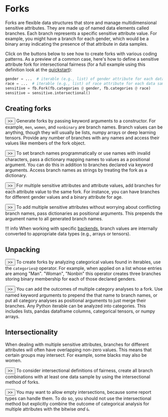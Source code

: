 # Forks

Forks are flexible data structures that store 
and manage multidimensional sensitive attributes. 
They are made up of named data elements called branches. 
Each branch represents a specific sensitive attribute 
value. For example, you might have a 
branch for each gender, which would be a binary 
array indicating the presence of that attribute 
in data samples.

Click on the buttons below to see how to create
forks with various coding patterns.
As a preview of a common case, here's how to 
define a sensitive attribute fork for intersectional 
fairness (for a full example using this definition
look at the [quickstart](../quickstart.md)):

```python
gender = ...  # iterable (e.g., list) of gender attribute for each data sample
race = ...  # iterable (e.g., list) of race attribute for each data sample
sensitive = fb.Fork(fb.categories @ gender, fb.categories @ race) 
sensitive = sensitive.intersectional() 
```


## Creating forks

<button onclick="toggleCode('code1')" class="toggle-button">>></button>
Generate forks by passing keyword
arguments to a constructor. 
For example,  `men`, `women`, and `nonbinary` are
branch names. Branch values can be anything,
though they will usually be lists,
numpy arrays or deep learning tensors. 
Provide any number of branches
with any names and access their values 
like members of the fork object.
<div id="code1" class="code-block" style="display:none;">
```python
import fairbench as fb
import numpy as np
sensitive = fb.Fork(men=np.array([1, 1, 0, 0, 0]), 
                    women=np.array([0, 0, 1, 1, 0]),
                    nonbinary=np.array([0, 0, 0, 0, 1]))
print(sensitive.nonbinary)
#    [0, 0, 0, 0, 1]
```
</div>

<button onclick="toggleCode('code2')" class="toggle-button">>></button>
To set branch names programmatically or use names 
with invalid characters, pass a dictionary mapping 
names to values as a positional argument. 
You can do this in addition to branches declared 
via keyword arguments. Access branch names as strings
by treating the fork as a dictionary.

<div id="code2" class="code-block" style="display:none;">
```python
import fairbench as fb
import numpy as np
sensitive = fb.Fork({"non-binary": np.array([0, 0, 0, 0, 1])}, 
                    men=np.array([1, 1, 0, 0, 0]), 
                    women=np.array([0, 0, 1, 1, 0]))
print(sensitive.men)  # [1, 1, 0, 0, 0]
print(sensitive["men"])  # the same as above
```
</div>


<button onclick="toggleCode('code3')" class="toggle-button">>></button>
For multiple sensitive attributes and attribute values, 
add branches for each attribute value to the same fork. 
For instance, you can have branches for different 
gender values and a binary attribute for age.
<div id="code3" class="code-block" style="display:none;">
```python
import fairbench as fb
import numpy as np
sensitive = fb.Fork(men=np.array([1, 1, 0, 0, 0]),
                    nonmen=np.array([0, 0, 1, 1, 1]), , 
                    IsOld=np.array([0, 1, 0, 1, 0]))
```
</div>


<button onclick="toggleCode('code4')" class="toggle-button">>></button>
To add multiple sensitive attributes without worrying about 
conflicting branch names, pass dictionaries as positional 
arguments. This prepends the argument name to 
all generated branch names.
<div id="code4" class="code-block" style="display:none;">
```python
import fairbench as fb
import numpy as np
sensitive = fb.Fork(gender={"1": np.array([0, 0, 1, 1, 0]),
                            "0": np.array([1, 1, 0, 0, 0]),
                            "?": np.array([0, 0, 0, 0, 1])},
                    isold={"1": np.array([0, 1, 0, 1, 0]),
                           "0": np.array([1, 0, 1, 0, 1])})
```
</div>


!!! info
    When working with specific 
    [backends](../advanced/ml_integration.md#backend-selection),
    branch values are internally converted to appropriate data types
    (e.g., arrays or tensors).  

## Unpacking

<button onclick="toggleCode('code5')" class="toggle-button">>></button>
To create forks by analyzing categorical 
values found in iterables, use the 
`categories@` operator.
For example, when applied on a list whose entries are among
"Man". "Woman", "Nonbin"
this operator creates three branches storing binary membership for each
of those declared genders.

<div id="code5" class="code-block" style="display:none;">
```python
import fairbench as fb
fork = fb.Fork(
 fb.categories@["Man", "Woman", "Man", "Woman", "Nonbin"])
print(fork)
# genderMan: [1, 0, 1, 0, 0]
# genderWoman: [0, 1, 0, 1, 0]
# genderNonbin: [0, 0, 0, 0, 1]
```
</div>

<button onclick="toggleCode('code6')" class="toggle-button">>></button>
You can add the outcomes of multiple category analyses 
to a fork. Use named keyword arguments to prepend the 
that name to branch names, or put all category analyses
as positional arguments to just merge their branches.
Any Python iterable can be analyzed into categories.
This includes lists, pandas dataframe
columns, categorical tensors, or numpy arrays.

<div id="code6" class="code-block" style="display:none;">
```python
gender = ...  # iterable (e.g., list) of gender attribute for each data sample
race = ...  # iterable (e.g., list) of race attribute for each data sample
sensitive = fb.Fork(gender=fb.categories @ gender, 
                    race=fb.categories @ race) 
```
</div>

## Intersectionality

When dealing with multiple sensitive attributes, 
branches for different attributes will often have 
overlapping non-zero values. This means that
certain groups may intersect. For example,
some blacks may also be women.


<button onclick="toggleCode('code7')" class="toggle-button">>></button>
To consider intersectional definitions of fairness, 
create all branch combinations with at least one 
data sample by using the intersectional method
of forks.

<div id="code7" class="code-block" style="display:none;">
```python
import fairbench as fb
sensitive = fb.Fork(gender=fb.categories@["Man", "Woman", "Man", "Nonbin"],
                    race=fb.categories@["Other", "Black", "White", "White"])
sensitive = sensitive.intersectional()
```
</div>


<button onclick="toggleCode('code8')" class="toggle-button">>></button>
You may want to allow empty intersections, because
some report types can handle them. To do so, you should not
use the intersectional method but
explicitly combine the outcome of categorical analysis
for multiple attributes with the bitwise *and* `&`.

<div id="code8" class="code-block" style="display:none;">
```python
import fairbench as fb
sensitive = fb.Fork(fb.categories@["Man", "Woman", "Man", "Nonbin"]
                    & fb.categories@["Black", "Black", "White", "White"])
print(sensitive)
```

```
Woman&Black: [0 1 0 0]
Woman&White: [0 0 0 0]
Man&Black: [1 0 0 0]
Man&White: [0 0 1 0]
Nonbin&Black: [0 0 0 0]
Nonbin&White: [0 0 0 1]
```

</div>



<script>
function toggleCode(id) {
    var codeBlock = document.getElementById(id);
    if (codeBlock.style.display === "none") {
        codeBlock.style.display = "block";
    } else {
        codeBlock.style.display = "none";
    }
}
</script>